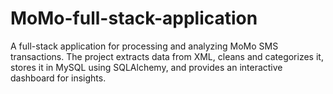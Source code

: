 # MoMo-full-stack-application
A full-stack application for processing and analyzing MoMo SMS transactions. The project extracts data from XML, cleans and categorizes it, stores it in MySQL using SQLAlchemy, and provides an interactive dashboard for insights.   
